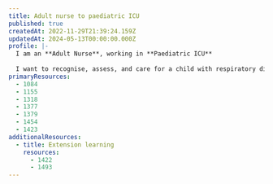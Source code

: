 ```yaml
---
title: Adult nurse to paediatric ICU
published: true
createdAt: 2022-11-29T21:39:24.159Z
updatedAt: 2024-05-13T00:00:00.000Z
profile: |-
  I am an **Adult Nurse**, working in **Paediatric ICU**
  
  I want to recognise, assess, and care for a child with respiratory distress who requires intensive care interventions
primaryResources:
  - 1084
  - 1155
  - 1318
  - 1377
  - 1379
  - 1454
  - 1423
additionalResources:
  - title: Extension learning
    resources:
      - 1422
      - 1493
---
```

